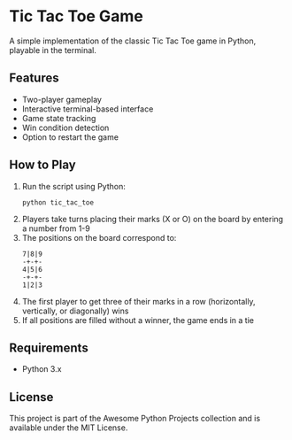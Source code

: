 # Tic Tac Toe Game

A simple implementation of the classic Tic Tac Toe game in Python, playable in the terminal.

## Features

- Two-player gameplay
- Interactive terminal-based interface
- Game state tracking
- Win condition detection
- Option to restart the game

## How to Play

1. Run the script using Python:
   ```
   python tic_tac_toe
   ```
2. Players take turns placing their marks (X or O) on the board by entering a number from 1-9
3. The positions on the board correspond to:
   ```
   7|8|9
   -+-+-
   4|5|6
   -+-+-
   1|2|3
   ```
4. The first player to get three of their marks in a row (horizontally, vertically, or diagonally) wins
5. If all positions are filled without a winner, the game ends in a tie

## Requirements

- Python 3.x

## License

This project is part of the Awesome Python Projects collection and is available under the MIT License. 